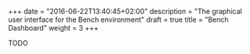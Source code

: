 +++
date = "2016-06-22T13:40:45+02:00"
description = "The graphical user interface for the Bench environment"
draft = true
title = "Bench Dashboard"
weight = 3
+++

TODO
